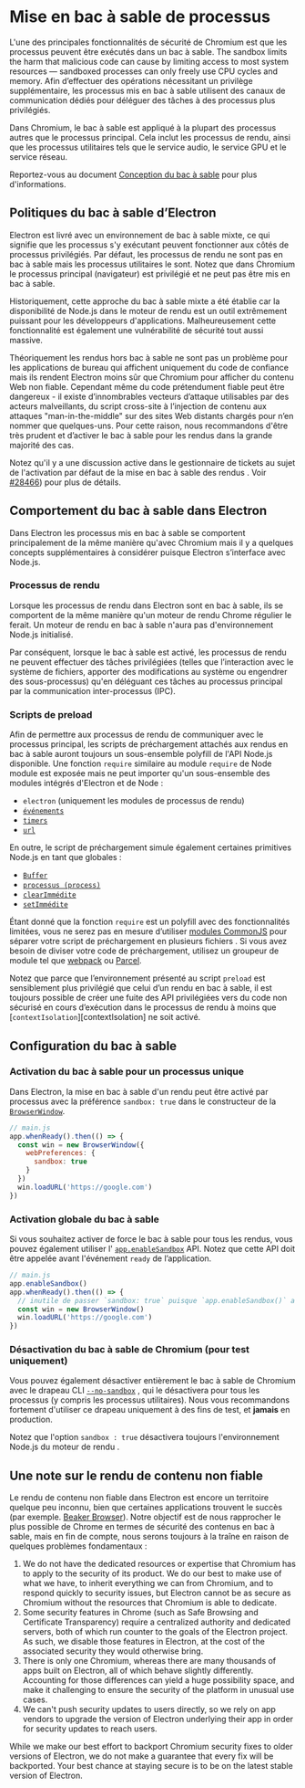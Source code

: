 # Mise en bac à sable de processus

L'une des principales fonctionnalités de sécurité de Chromium est que les processus peuvent être exécutés dans un bac à sable. The sandbox limits the harm that malicious code can cause by limiting access to most system resources — sandboxed processes can only freely use CPU cycles and memory. Afin d’effectuer des opérations nécessitant un privilège supplémentaire, les processus mis en bac à sable utilisent des canaux de communication dédiés pour déléguer des tâches à des processus plus privilégiés.

Dans Chromium, le bac à sable est appliqué à la plupart des processus autres que le processus principal. Cela inclut les processus de rendu, ainsi que les processus utilitaires tels que le service audio, le service GPU et le service réseau.

Reportez-vous au document [Conception du bac à sable][sandbox] pour plus d'informations.

## Politiques du bac à sable d’Electron

Electron est livré avec un environnement de bac à sable mixte, ce qui signifie que les processus s'y exécutant peuvent fonctionner aux côtés de processus privilégiés. Par défaut, les processus de rendu ne sont pas en bac à sable mais les processus utilitaires le sont. Notez que dans Chromium le processus principal (navigateur) est privilégié et ne peut pas être mis en bac à sable.

Historiquement, cette approche du bac à sable mixte a été établie car la disponibilité de Node.js dans le moteur de rendu est un outil extrêmement puissant pour les développeurs d'applications. Malheureusement cette fonctionnalité est également une vulnérabilité de sécurité tout aussi massive.

Théoriquement les rendus hors bac à sable ne sont pas un problème pour les applications de bureau qui affichent uniquement du code de confiance mais ils rendent Electron moins sûr que Chromium pour afficher du contenu Web non fiable. Cependant même du code prétendument fiable peut être dangereux - il existe d’innombrables vecteurs d’attaque utilisables par des acteurs malveillants, du script cross-site à l’injection de contenu aux attaques "man-in-the-middle" sur des sites Web distants chargés pour n’en nommer que quelques-uns. Pour cette raison, nous recommandons d'être très prudent et d’activer le bac à sable pour les rendus dans la grande majorité des cas.

<!--TODO: update this guide when #28466 is either solved or closed -->
Notez qu'il y a une discussion active dans le gestionnaire de tickets au sujet de l'activation par défaut de la mise en bac à sable des rendus . Voir [#28466][issue-28466]) pour plus de détails.

## Comportement du bac à sable dans Electron

Dans Electron les processus mis en bac à sable se comportent principalement de la même manière qu'avec Chromium mais il y a quelques concepts supplémentaires à considérer puisque Electron s’interface avec Node.js.

### Processus de rendu

Lorsque les processus de rendu dans Electron sont en bac à sable, ils se comportent de la même manière qu'un moteur de rendu Chrome régulier le ferait. Un moteur de rendu en bac à sable n'aura pas d'environnement Node.js initialisé.

<!-- TODO(erickzhao): when we have a solid guide for IPC, link it here -->
Par conséquent, lorsque le bac à sable est activé, les processus de rendu ne peuvent effectuer des tâches privilégiées (telles que l’interaction avec le système de fichiers, apporter des modifications au système ou engendrer des sous-processus) qu'en déléguant ces tâches au processus principal par la communication inter-processus (IPC).

### Scripts de preload

Afin de permettre aux processus de rendu de communiquer avec le processus principal, les scripts de préchargement attachés aux rendus en bac à sable auront toujours un sous-ensemble polyfill de l'API Node.js disponible. Une fonction `require` similaire au module `require` de Node module est exposée mais ne peut importer qu'un sous-ensemble des modules intégrés d'Electron et de Node :

* `electron` (uniquement les modules de processus de rendu)
* [`événements`](https://nodejs.org/api/events.html)
* [`timers`](https://nodejs.org/api/timers.html)
* [`url`](https://nodejs.org/api/url.html)

En outre, le script de préchargement simule également certaines primitives Node.js en tant que globales :

* [`Buffer`](https://nodejs.org/api/Buffer.html)
* [`processus (process)`](../api/process.md)
* [`clearImmédite`](https://nodejs.org/api/timers.html#timers_clearimmediate_immediate)
* [`setImmédite`](https://nodejs.org/api/timers.html#timers_setimmediate_callback_args)

Étant donné que la fonction `require` est un polyfill avec des fonctionnalités limitées, vous ne serez pas en mesure d’utiliser [modules CommonJS][commonjs] pour séparer votre script de préchargement en plusieurs fichiers . Si vous avez besoin de diviser votre code de préchargement, utilisez un groupeur de module tel que [webpack][webpack] ou [Parcel][parcel].

Notez que parce que l’environnement présenté au script `preload` est sensiblement plus privilégié que celui d’un rendu en bac à sable, il est toujours possible de créer une fuite des API privilégiées vers du code non sécurisé en cours d’exécution dans le processus de rendu à moins que [`contextIsolation`][contextIsolation] ne soit activé.

## Configuration du bac à sable

### Activation du bac à sable pour un processus unique

Dans Electron, la mise en bac à sable d'un rendu peut être activé par processus avec la préférence `sandbox: true` dans le constructeur de la [`BrowserWindow`][browser-window].

```js
// main.js
app.whenReady().then(() => {
  const win = new BrowserWindow({
    webPreferences: {
      sandbox: true
    }
  })
  win.loadURL('https://google.com')
})
```

### Activation globale du bac à sable

Si vous souhaitez activer de force le bac à sable pour tous les rendus, vous pouvez également utiliser l' [`app.enableSandbox`][enable-sandbox] API. Notez que cette API doit être appelée avant l'événement `ready` de l’application.

```js
// main.js
app.enableSandbox()
app.whenReady().then(() => {
  // inutile de passer `sandbox: true` puisque `app.enableSandbox()` a été appelé.
  const win = new BrowserWindow()
  win.loadURL('https://google.com')
})
```

### Désactivation du bac à sable de Chromium (pour test uniquement)

Vous pouvez également désactiver entièrement le bac à sable de Chromium avec le drapeau CLI [`--no-sandbox`][no-sandbox] , qui le désactivera pour tous les processus (y compris les processus utilitaires). Nous vous recommandons fortement d'utiliser ce drapeau uniquement à des fins de test, et **jamais** en production.

Notez que l'option `sandbox : true` désactivera toujours l'environnement Node.js du moteur de rendu .

## Une note sur le rendu de contenu non fiable

Le rendu de contenu non fiable dans Electron est encore un territoire quelque peu inconnu, bien que certaines applications trouvent le succès (par exemple. [Beaker Browser][beaker]). Notre objectif est de nous rapprocher le plus possible de Chrome en termes de sécurité des contenus en bac à sable, mais en fin de compte, nous serons toujours à la traîne en raison de quelques problèmes fondamentaux :

1. We do not have the dedicated resources or expertise that Chromium has to apply to the security of its product. We do our best to make use of what we have, to inherit everything we can from Chromium, and to respond quickly to security issues, but Electron cannot be as secure as Chromium without the resources that Chromium is able to dedicate.
2. Some security features in Chrome (such as Safe Browsing and Certificate Transparency) require a centralized authority and dedicated servers, both of which run counter to the goals of the Electron project. As such, we disable those features in Electron, at the cost of the associated security they would otherwise bring.
3. There is only one Chromium, whereas there are many thousands of apps built on Electron, all of which behave slightly differently. Accounting for those differences can yield a huge possibility space, and make it challenging to ensure the security of the platform in unusual use cases.
4. We can't push security updates to users directly, so we rely on app vendors to upgrade the version of Electron underlying their app in order for security updates to reach users.

While we make our best effort to backport Chromium security fixes to older versions of Electron, we do not make a guarantee that every fix will be backported. Your best chance at staying secure is to be on the latest stable version of Electron.

[sandbox]: https://chromium.googlesource.com/chromium/src/+/master/docs/design/sandbox.md
[issue-28466]: https://github.com/electron/electron/issues/28466
[browser-window]: ../api/browser-window.md
[enable-sandbox]: ../api/app.md#appenablesandbox
[no-sandbox]: ../api/command-line-switches.md#--no-sandbox
[commonjs]: https://nodejs.org/api/modules.html#modules_modules_commonjs_modules
[webpack]: https://webpack.js.org/
[parcel]: https://parceljs.org/
[beaker]: https://github.com/beakerbrowser/beaker
